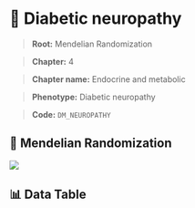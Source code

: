 # 🧪 Diabetic neuropathy

> **Root:** Mendelian Randomization

> **Chapter:** 4  

> **Chapter name:** Endocrine and metabolic

> **Phenotype:** Diabetic neuropathy  

> **Code:** `DM_NEUROPATHY`

## 🧬 Mendelian Randomization  

<img src="/MR/Figures/Forward/DM_NEUROPATHY.png"/>

## 📊 Data Table

<CsvTableMRF src="/public/MR/Data/Forward/DM_NEUROPATHY.csv"/>
